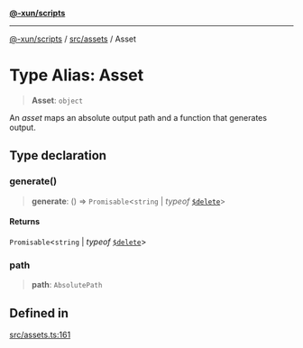 [**@-xun/scripts**](../../../README.md)

***

[@-xun/scripts](../../../README.md) / [src/assets](../README.md) / Asset

# Type Alias: Asset

> **Asset**: `object`

An _asset_ maps an absolute output path and a function that generates output.

## Type declaration

### generate()

> **generate**: () => `Promisable`\<`string` \| *typeof* [`$delete`](../variables/$delete.md)\>

#### Returns

`Promisable`\<`string` \| *typeof* [`$delete`](../variables/$delete.md)\>

### path

> **path**: `AbsolutePath`

## Defined in

[src/assets.ts:161](https://github.com/Xunnamius/xscripts/blob/08b8dd169c5f24bef791b640ada35bc11e6e6e8e/src/assets.ts#L161)
